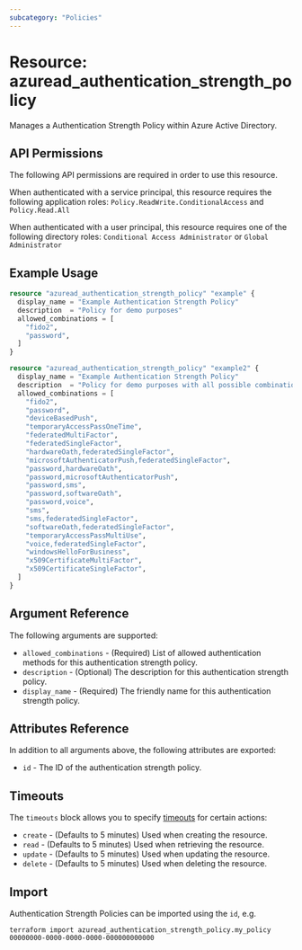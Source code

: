 ```yaml
---
subcategory: "Policies"
---
```


# Resource: azuread_authentication_strength_policy

Manages a Authentication Strength Policy within Azure Active Directory.

## API Permissions

The following API permissions are required in order to use this resource.

When authenticated with a service principal, this resource requires the following application roles: `Policy.ReadWrite.ConditionalAccess` and `Policy.Read.All`

When authenticated with a user principal, this resource requires one of the following directory roles: `Conditional Access Administrator` or `Global Administrator`

## Example Usage

```terraform
resource "azuread_authentication_strength_policy" "example" {
  display_name = "Example Authentication Strength Policy"
  description  = "Policy for demo purposes"
  allowed_combinations = [
    "fido2",
    "password",
  ]
}

resource "azuread_authentication_strength_policy" "example2" {
  display_name = "Example Authentication Strength Policy"
  description  = "Policy for demo purposes with all possible combinations"
  allowed_combinations = [
    "fido2",
    "password",
    "deviceBasedPush",
    "temporaryAccessPassOneTime",
    "federatedMultiFactor",
    "federatedSingleFactor",
    "hardwareOath,federatedSingleFactor",
    "microsoftAuthenticatorPush,federatedSingleFactor",
    "password,hardwareOath",
    "password,microsoftAuthenticatorPush",
    "password,sms",
    "password,softwareOath",
    "password,voice",
    "sms",
    "sms,federatedSingleFactor",
    "softwareOath,federatedSingleFactor",
    "temporaryAccessPassMultiUse",
    "voice,federatedSingleFactor",
    "windowsHelloForBusiness",
    "x509CertificateMultiFactor",
    "x509CertificateSingleFactor",
  ]
}
```

## Argument Reference

The following arguments are supported:

- `allowed_combinations` - (Required) List of allowed authentication methods for this authentication strength policy.
- `description` - (Optional) The description for this authentication strength policy.
- `display_name` - (Required) The friendly name for this authentication strength policy.

## Attributes Reference

In addition to all arguments above, the following attributes are exported:

- `id` - The ID of the authentication strength policy.

## Timeouts

The `timeouts` block allows you to specify [timeouts](https://www.terraform.io/language/resources/syntax#operation-timeouts) for certain actions:

* `create` - (Defaults to 5 minutes) Used when creating the resource.
* `read` - (Defaults to 5 minutes) Used when retrieving the resource.
* `update` - (Defaults to 5 minutes) Used when updating the resource.
* `delete` - (Defaults to 5 minutes) Used when deleting the resource.

## Import

Authentication Strength Policies can be imported using the `id`, e.g.

```shell
terraform import azuread_authentication_strength_policy.my_policy 00000000-0000-0000-0000-000000000000
```
